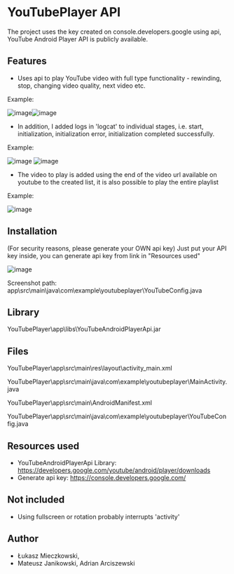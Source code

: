
# YouTubePlayer API

The project uses the key created on console.developers.google using api,
YouTube Android Player API is publicly available.

## Features

* Uses api to play YouTube video with full type functionality - rewinding, stop, changing video quality, next video etc.

Example: 

![image](https://user-images.githubusercontent.com/63904223/79636564-db170900-8178-11ea-98d3-68d23db799a3.png)![image](https://user-images.githubusercontent.com/63904223/79636588-0b5ea780-8179-11ea-9ff4-47b67f1fa88f.png)

* In addition, I added logs in 'logcat' to individual stages, i.e. start, initialization, initialization error, initialization completed successfully.

Example: 

![image](https://user-images.githubusercontent.com/63904223/79636652-a35c9100-8179-11ea-8288-0e90b85f21be.png)
![image](https://user-images.githubusercontent.com/63904223/79636690-d2730280-8179-11ea-8d3b-1bb613f35007.png)

* The video to play is added using the end of the video url available on youtube to the created list, it is also possible to play the entire playlist

Example:

![image](https://user-images.githubusercontent.com/63904223/79636715-fc2c2980-8179-11ea-8bd5-4d20bfef1eb5.png)


## Installation

(For security reasons, please generate your OWN api key)
Just put your API key inside, you can generate api key from link in "Resources used"

![image](https://user-images.githubusercontent.com/63904223/79636751-3dbcd480-817a-11ea-9f85-ca842679ceef.png)

Screenshot path: app\src\main\java\com\example\youtubeplayer\YouTubeConfig.java

## Library

YouTubePlayer\app\libs\YouTubeAndroidPlayerApi.jar



## Files

YouTubePlayer\app\src\main\res\layout\activity_main.xml

YouTubePlayer\app\src\main\java\com\example\youtubeplayer\MainActivity.java

YouTubePlayer\app\src\main\AndroidManifest.xml

YouTubePlayer\app\src\main\java\com\example\youtubeplayer\YouTubeConfig.java


## Resources used

* YouTubeAndroidPlayerApi Library: https://developers.google.com/youtube/android/player/downloads
* Generate api key: https://console.developers.google.com/

## Not included

  * Using fullscreen or rotation probably interrupts 'activity'


## Author

* Łukasz Mieczkowski,
* Mateusz Janikowski, Adrian Arciszewski
